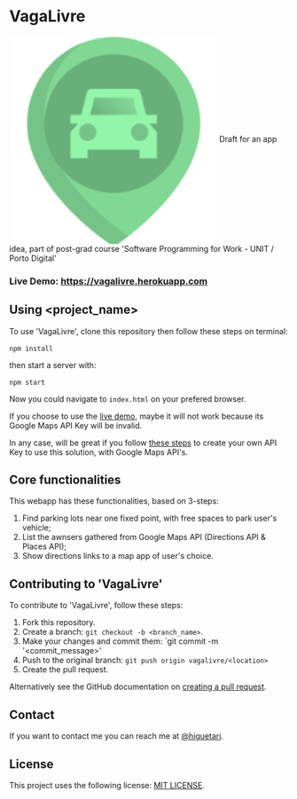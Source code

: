# VagaLivre
<img align="center" alt="Vagalivre logo" src="https://github.com/thiagojacinto/vagalivre-web/blob/master/webapp/favicon/android-chrome-192x192.png">
Draft for an app idea, part of post-grad course 'Software Programming for Work - UNIT / Porto Digital'

### Live Demo: https://vagalivre.herokuapp.com

## Using <project_name>

To use 'VagaLivre', clone this repository then follow these steps on terminal:
```shell
npm install
```
then start a server with:
```shell
npm start
```
Now you could navigate to `index.html` on your prefered browser.

If you choose to use the [live demo](https://vagalivre.herokuapp.com), maybe it will not work because its Google Maps API Key will be invalid.

In any case, will be great if you follow [these steps](https://developers.google.com/maps/documentation/javascript/get-api-key) to create your own API Key to use this solution, with Google Maps API's.

## Core functionalities

This webapp has these functionalities, based on 3-steps:
  1. Find parking lots near one fixed point, with free spaces to park user's vehicle;
  2. List the awnsers gathered from Google Maps API (Directions API & Places API);
  3. Show directions links to a map app of user's choice.
  
## Contributing to 'VagaLivre'

To contribute to  'VagaLivre', follow these steps:

1. Fork this repository.
2. Create a branch: `git checkout -b <branch_name>`. 
3. Make your changes and commit them: `git commit -m '<commit_message>'
4. Push to the original branch: `git push origin vagalivre/<location>`
5. Create the pull request.

Alternatively see the GitHub documentation on [creating a pull request](https://help.github.com/en/github/collaborating-with-issues-and-pull-requests/creating-a-pull-request).

## Contact 

If you want to contact me you can reach me at [@higuetari](https://twitter.com/higuetari).

## License 

This project uses the following license: [MIT LICENSE](LICENSE).
